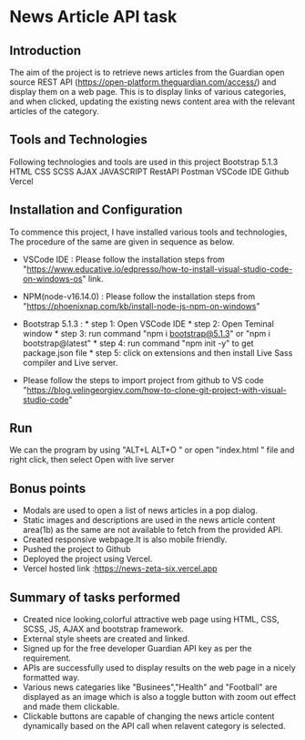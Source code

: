 # News Article API task

## Introduction
The aim of the project is to retrieve news articles from the Guardian open source REST API (https://open-platform.theguardian.com/access/) and display them on a web page. This  is to display links of various categories, and when clicked, updating the existing news content area with the relevant articles of the category.

## Tools and Technologies
Following technologies and tools are used in this project
Bootstrap 5.1.3
HTML
CSS
SCSS
AJAX
JAVASCRIPT
RestAPI
Postman
VSCode IDE
Github
Vercel

## Installation and Configuration
To commence this project, I have installed various tools and technologies, The procedure of the same are given in sequence as below.
* VSCode IDE : Please follow the installation steps from "https://www.educative.io/edpresso/how-to-install-visual-studio-code-on-windows-os" link.
* NPM(node-v16.14.0)  : Please follow the installation steps from "https://phoenixnap.com/kb/install-node-js-npm-on-windows"
* Bootstrap 5.1.3 :
      * step 1: Open VSCode IDE
      * step 2: Open Teminal window
      * step 3: run command "npm i bootstrap@5.1.3" or "npm i bootstrap@latest"
      * step 4: run command "npm init -y" to get package.json file 
      * step 5: click on extensions and then install Live Sass compiler and Live server.

* Please follow the steps to import project from github to VS code "https://blog.velingeorgiev.com/how-to-clone-git-project-with-visual-studio-code"

## Run
 We can the program by using "ALT+L ALT+O " or open "index.html " file and right click, then select Open with live server

## Bonus points
* Modals are used to open a list of news articles in a pop dialog.
* Static images and descriptions are used in the news article content area(1b) as the same are not available to fetch from the provided API.
* Created responsive webpage.It is also mobile friendly.
* Pushed the project to Github
* Deployed the project using Vercel.
* Vercel hosted link :https://news-zeta-six.vercel.app

## Summary of tasks performed
* Created nice looking,colorful attractive web page using HTML, CSS, SCSS, JS, AJAX and bootstrap framework.
* External style sheets are created and linked.
* Signed up for the free developer Guardian API key as per the requirement.
* APIs are successfully used to display results on the web page in a nicely formatted way.
* Various news categaries like "Businees","Health" and "Football" are displayed as an image which is also a toggle button with zoom out effect and made them clickable.
* Clickable buttons are capable of changing the news article content dynamically based on the API call when relavent category is selected.
  






